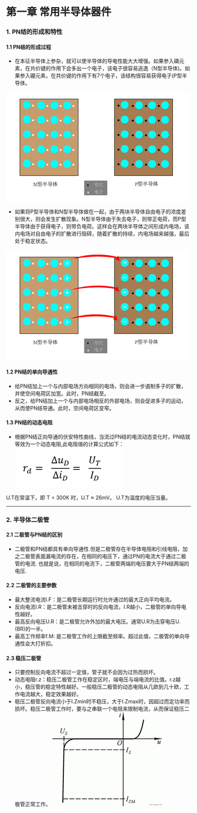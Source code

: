 # 第一章 常用半导体器件
### 1.  PN结的形成和特性
#### 1.1 PN结的形成过程
* 在本征半导体上参杂，就可以使半导体的导电性能大大增强。如果参入磷元素，在共价键的作用下会多出一个电子，该电子很容易逃逸（N型半导体)。如果参入硼元素，在共价键的作用下有7个电子，该结构很容易获得电子(P型半导体。  

![N型半导体和P型半导体](./img/1-01.png)

* 如果将P型半导体和N型半导体做在一起，由于两块半导体自由电子的浓度差别很大，则会发生扩散现象。N型半导体由于失去电子，则带正电荷，而P型半导体由于获得电子，则带负电荷。这样会在两块半导体之间形成内电场，该内电场对自由电子的扩散进行阻碍，随着扩散的持续，内电场越来越强，最后处于稳定状态。  

![PN结的形成过程](./img/1-02.png)

#### 1.2 PN结的单向导通性
* 给PN结加上一个与内部电场方向相同的电场，则会进一步遏制多子的扩散，并使空间电荷区加宽。此时，PN结截至。   
* 反之，给PN结加上一个与内部电场相反的外部电场，则会促进多子的运动，从而使PN结导通。此时，空间电荷区变窄。  

#### 1.3 PN结的动态电阻  
* 根据PN结正向导通的伏安特性曲线，当流过PN结的电流动态变化时，PN结就等效为一个动态电阻,此电阻值的计算公式如下：  
![](./img/1-03.png)  

U.T在常温下，即 T = 300K 时，U.T ≈ 26mV。 U.T为温度的电压当量。
  
***
### 2. 半导体二极管
#### 2.1 二极管与PN结的区别
* 二极管和PN结都具有单向导通性.但是二极管存在半导体电阻和引线电阻，加之二极管表面漏电流的存在，在相同的电压下，通过PN的电流大于通过二极管的电流. 也就是说，在相同的电流下，二极管两端的电压要大于PN结两端的电压.
  
#### 2.2 二极管的主要参数
* 最大整流电流I.F：是二极管长期运行时允许通过的最大正向平均电流。
* 反向电流I.R：是二极管未被击穿时的反向电流，I.R越小，二极管的单向导电性越好。
* 最高反向电压U.R：是二极管允许外加的最大电压。通常U.R为击穿电压U.(BR)的一半。
* 最高工作频率f.M: 是二极管工作的上限截至频率。超过此值，二极管的单向导通性会大打折扣。

#### 2.3 稳压二极管
* 只要控制反向电流不超过一定值，管子就不会因为过热而损坏。
* 动态电阻r.z：稳压二极管工作在稳定区时，端电压与端电流的比值。r.z越小，稳压管的稳定特性越好。一般稳压二极管的动态电阻从几欧到几十欧，工作电流越大，稳定效果越好。
* 稳压二极管反向电流小于I.Zmin时不稳压，大于I.Zmax时，因超过而定功率而损坏。稳压二极管工作时，要与之串联一个电阻来限制电流，从而保证稳压二极管正常工作。
![](./img/1-04.jpg)

